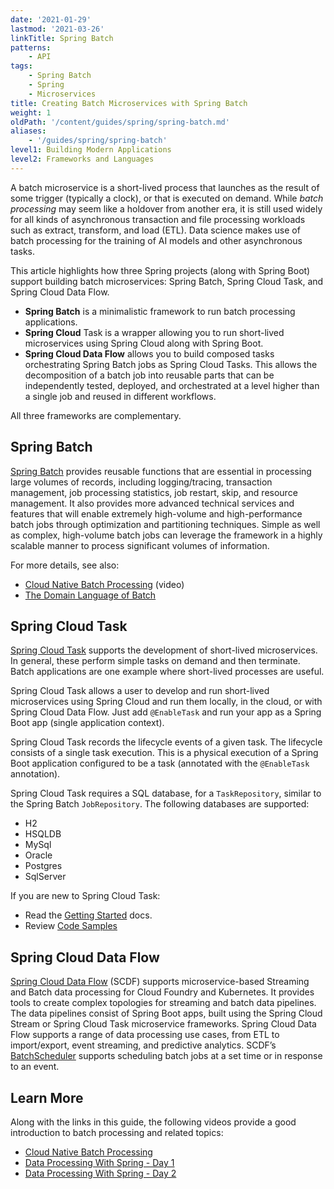 ```yaml
---
date: '2021-01-29'
lastmod: '2021-03-26'
linkTitle: Spring Batch
patterns:
    - API
tags:
    - Spring Batch
    - Spring
    - Microservices
title: Creating Batch Microservices with Spring Batch
weight: 1
oldPath: '/content/guides/spring/spring-batch.md'
aliases:
    - '/guides/spring/spring-batch'
level1: Building Modern Applications
level2: Frameworks and Languages
---
```


A batch microservice is a short-lived process that launches as the result of some trigger (typically a clock), or that is executed on demand. While _batch processing_ may seem like a holdover from another era, it is still used widely for all kinds of asynchronous transaction and file processing workloads such as extract, transform, and load (ETL). Data science makes use of batch processing for the training of AI models and other asynchronous tasks.

This article highlights how three Spring projects (along with Spring Boot) support building batch microservices: Spring Batch, Spring Cloud Task, and Spring Cloud Data Flow.

-   **Spring Batch** is a minimalistic framework to run batch processing applications.
-   **Spring Cloud** Task is a wrapper allowing you to run short-lived microservices using Spring Cloud along with Spring Boot.
-   **Spring Cloud Data Flow** allows you to build composed tasks orchestrating Spring Batch jobs as Spring Cloud Tasks. This allows the decomposition of a batch job into reusable parts that can be independently tested, deployed, and orchestrated at a level higher than a single job and reused in different workflows.

All three frameworks are complementary.

## Spring Batch

[Spring Batch](https://spring.io/projects/spring-batch) provides reusable functions that are essential in processing large volumes of records, including logging/tracing, transaction management, job processing statistics, job restart, skip, and resource management. It also provides more advanced technical services and features that will enable extremely high-volume and high-performance batch jobs through optimization and partitioning techniques. Simple as well as complex, high-volume batch jobs can leverage the framework in a highly scalable manner to process significant volumes of information.

For more details, see also:

-   [Cloud Native Batch Processing](/tv/spring-live/0007/) (video)
-   [The Domain Language of Batch](https://docs.spring.io/spring-batch/docs/current/reference/html/domain.html)

## Spring Cloud Task

[Spring Cloud Task](https://docs.spring.io/spring-cloud-task/docs/2.3.0-M1/reference/) supports the development of short-lived microservices. In general, these perform simple tasks on demand and then terminate. Batch applications are one example where short-lived processes are useful.

Spring Cloud Task allows a user to develop and run short-lived microservices using Spring Cloud and run them locally, in the cloud, or with Spring Cloud Data Flow. Just add `@EnableTask` and run your app as a Spring Boot app (single application context).

Spring Cloud Task records the lifecycle events of a given task. The lifecycle consists of a single task execution. This is a physical execution of a Spring Boot application configured to be a task (annotated with the `@EnableTask` annotation).

Spring Cloud Task requires a SQL database, for a `TaskRepository`, similar to the Spring Batch `JobRepository`. The following databases are supported:

-   H2
-   HSQLDB
-   MySql
-   Oracle
-   Postgres
-   SqlServer

If you are new to Spring Cloud Task:

-   Read the [Getting Started](https://docs.spring.io/spring-cloud-task/docs/current/reference/#getting-started) docs.
-   Review [Code Samples](https://github.com/spring-cloud/spring-cloud-task/tree/master/spring-cloud-task-samples)

## Spring Cloud Data Flow

[Spring Cloud Data Flow](https://spring.io/projects/spring-cloud-dataflow) (SCDF) supports microservice-based Streaming and Batch data processing for Cloud Foundry and Kubernetes. It provides tools to create complex topologies for streaming and batch data pipelines. The data pipelines consist of Spring Boot apps, built using the Spring Cloud Stream or Spring Cloud Task microservice frameworks. Spring Cloud Data Flow supports a range of data processing use cases, from ETL to import/export, event streaming, and predictive analytics. SCDF’s [BatchScheduler](https://dataflow.spring.io/docs/feature-guides/batch/scheduling/) supports scheduling batch jobs at a set time or in response to an event.

## Learn More

Along with the links in this guide, the following videos provide a good introduction to batch processing and related topics:

-   [Cloud Native Batch Processing](/tv/spring-live/0007/)
-   [Data Processing With Spring - Day 1](/tv/springone-tour/0007/)
-   [Data Processing With Spring - Day 2](/tv/springone-tour/0008/)
